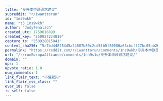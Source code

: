 ```yaml
---
title: "专升本申欧硕求建议"
subreddit: "r/iwanttorun"
id: "1ns9wkh"
name: "t3_1ns9wkh"
author: "JudyTenalach"
created_utc: 1759016899
created_key: "250927234819"
capture_ts: "250928015841"
content_sha256: "5a7bd448254d5a24507b80c2cd5fb5f80086a63cbcff27bc05ab262421dc5b32"
permalink: "https://reddit.com/r/iwanttorun/comments/1ns9wkh/专升本申欧硕求建议/"
url: "/r/runEuropaAlliance/comments/1nh9s1u/专升本申欧硕求建议/"
domain: ""
ups: 1
upvote_ratio: 1.0
num_comments: 1
link_flair_text: "不懂就问"
link_flair_css_class: ""
over_18: false
is_self: false
---
```


